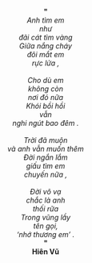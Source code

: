 <div align="center">

**"**<br>
*Anh tìm em<br>*
*như<br>*
*đãi cát tìm vàng<br>*
*Giữa nắng cháy<br>*
*đôi mắt em<br>*
*rực lửa ,<br>*
*<br>*
*Cho dù em<br>*
*không còn<br>*
*nơi đó nữa<br>*
*Khói bồi hồi<br>*
*vẫn<br>*
*nghi ngút bao đêm .<br>*
*<br>*
*Trời đã muộn<br>*
*và anh vẫn muốn thêm<br>*
*Đời ngắn lắm<br>*
*giấu tìm em<br>*
*chuyến nữa ,<br>*
*<br>*
*Đời vô vạ<br>*
*chắc là anh<br>*
*thối rữa<br>*
*Trong vũng lầy<br>*
*tên gọi,<br>*
*‘nhớ thương em’ .<br>*
**"**<br>
**Hiên Vũ**
</div>
